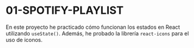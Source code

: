 # 01-SPOTIFY-PLAYLIST

En este proyecto he practicado cómo funcionan los estados en React utilizando `useState()`. Además, he probado la librería `react-icons` para el uso de iconos.
